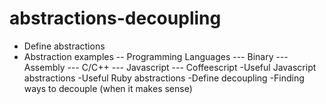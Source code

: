 # abstractions-decoupling

- Define abstractions
- Abstraction examples
-- Programming Languages
--- Binary
--- Assembly
--- C/C++
--- Javascript
--- Coffeescript
-Useful Javascript abstractions
-Useful Ruby abstractions
-Define decoupling
-Finding ways to decouple (when it makes sense)
